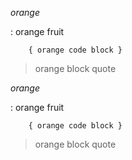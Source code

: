 *orange*

:   orange fruit

        { orange code block }

  > orange block quote

*orange*

:     orange fruit

        { orange code block }

  > orange block quote
